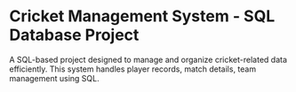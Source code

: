 # Cricket Management System - SQL Database Project
 A SQL-based project designed to manage and organize cricket-related data efficiently. This system handles player records, match details, team management using SQL.

